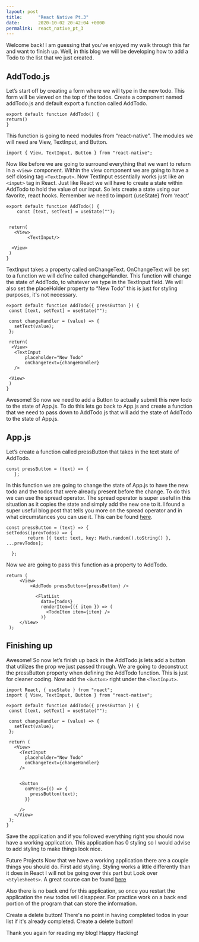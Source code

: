```yaml
---
layout: post
title:      "React Native Pt.3"
date:       2020-10-02 20:42:04 +0000
permalink:  react_native_pt_3
---
```



Welcome back! I am guessing that you’ve enjoyed my walk through this far and want to finish up. Well, in this blog we will be developing how to add a Todo to the list that we just created. 

## AddTodo.js
Let’s start off by creating a form where we will type in the new todo. This form will be viewed on the top of the todos. Create a component named addTodo.js and default export a function called AddTodo. 

```
export default function AddTodo() {
return()
}
```

This function is going to need modules from “react-native”. The modules we will need are View, TextInput, and Button.

`import { View, TextInput, Button } from "react-native";`
 

Now like before we are going to surround everything that we want to return in a `<View>` component. Within the view component we are going to have a self closing tag `<TextInput>`. Now TextInput essentially works just like an `<input>` tag in React. Just like React we will have to create a state within AddTodo to hold the value of our input. So lets create a state using our favorite, react hooks. Remember we need to import {useState} from ‘react’

```
export default function AddTodo() {
 	const [text, setText] = useState("");
 
 
 return(
   <View>
	    <TextInput/>
	
  <View>
 )
}
```

TextInput takes a property called onChangeText. OnChangeText will be set to a function we will define called changeHandler. This function will change the state of AddTodo, to whatever we type in the TextInput field. We will also set the placeHolder property to “New Todo” this is just for styling purposes, it's not necessary. 



```
export default function AddTodo({ pressButton }) {
 const [text, setText] = useState("");
 
 const changeHandler = (value) => {
   setText(value);
 };
 
 return(
  <View>
   <TextInput
       placeholder="New Todo"
       onChangeText={changeHandler}
   />
 
 <View>
 )
}
```

Awesome! So now we need to add a Button to actually submit this new todo to the state of App.js. To do this lets go back to App.js and create a function that we need to pass down to AddTodo.js that will add the state of AddTodo to the state of App.js. 

## App.js

Let’s create a function called pressButton that takes in the text state of AddTodo. 
```
const pressButton = (text) => {
   };
```

In this function we are going to change the state of App.js to have the new todo and the todos that were already present before the change. To do this we can use the spread operator. The spread operator is super useful in this situation as it copies the state and simply add the new one to it. I found a super useful blog post that tells you more on the spread operator and in what circumstances you can use it. This can be found [here]( https://medium.com/coding-at-dawn/how-to-use-the-spread-operator-in-javascript-b9e4a8b06fab).

```
const pressButton = (text) => {
setTodos((prevTodos) => {
       	return [{ text: text, key: Math.random().toString() }, ...prevTodos];
 
  };
 ```

Now we are going to pass this function as a property to AddTodo. 
```
return (
     <View>    
         <AddTodo pressButton={pressButton} />
     
           <FlatList
             data={todos}
             renderItem={({ item }) => (
               <TodoItem item={item} />
             )}
     </View>
 );
 ```

## Finishing up

Awesome! So now let’s finish up back in the AddTodo.js lets add a button that utilizes the prop we just passed through. We are going to deconstruct the pressButton property when defining the AddTodo function. This is just for cleaner coding. Now add the `<Button>` right under the `<TextInput>`. 
```
import React, { useState } from "react";
import { View, TextInput, Button } from "react-native";
 
export default function AddTodo({ pressButton }) {
 const [text, setText] = useState("");
 
 const changeHandler = (value) => {
   setText(value);
 };
 
 return (
   <View>
     <TextInput
       placeholder="New Todo"
       onChangeText={changeHandler}
     />
 
 
     <Button
       onPress={() => {
         pressButton(text);
       }}
     
     />
   </View>
 );
}
```

Save the application and if you followed everything right you should now have a working application. This application has 0 styling so I would advise to add styling to make things look nice. 

Future Projects
Now that we have a working application there are a couple things you should do. 
First add styling. Styling works a little differently than it does in React I will not be going over this part but Look over `<StyleSheets>`. A great source can be found [here](https://reactnative.dev/docs/stylesheet)

Also there is no back end for this application, so once you restart the application the new todos will disappear. For practice work on a back end portion of the program that can store the information. 

Create a delete button! There's no point in having completed todos in your list if it's already completed. Create a delete button! 

Thank you again for reading my blog! Happy Hacking!

